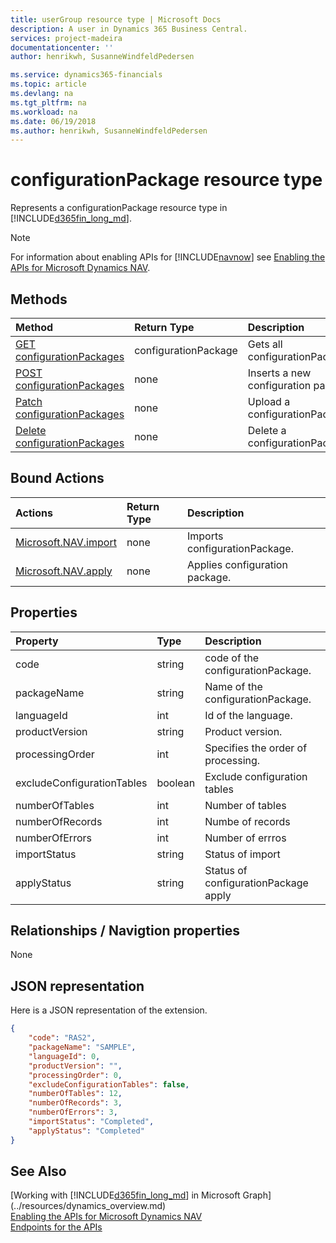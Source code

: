 ```yaml
---
title: userGroup resource type | Microsoft Docs
description: A user in Dynamics 365 Business Central.
services: project-madeira
documentationcenter: ''
author: henrikwh, SusanneWindfeldPedersen

ms.service: dynamics365-financials
ms.topic: article
ms.devlang: na
ms.tgt_pltfrm: na
ms.workload: na
ms.date: 06/19/2018
ms.author: henrikwh, SusanneWindfeldPedersen
---
```


# configurationPackage resource type

Represents a configurationPackage resource type in [!INCLUDE[d365fin_long_md](../../includes/d365fin_long_md.md)].

> [!NOTE]  
> For information about enabling APIs for [!INCLUDE[navnow](../../includes/navnow_md.md)] see [Enabling the APIs for Microsoft Dynamics NAV](../../enabling-apis-for-dynamics-nav.md).

## Methods

| Method         | Return Type  |Description|
|:---------------|:-------------|:----------|
|[GET configurationPackages](../api/microsoft/automation/dynamics_configurationPackages_get.md)|configurationPackage|Gets all configurationPackages|
|[POST configurationPackages](../api/microsoft/automation/dynamics_configurationPackages_post.md)|none|Inserts a new configuration package
|[Patch configurationPackages](../api/microsoft/automation/dynamics_configurationPackages_patch.md)|none|Upload a configurationPackage
|[Delete configurationPackages](../api/microsoft/automation/dynamics_configurationPackages_delete.md)|none|Delete a configurationPackage



## Bound Actions

| Actions         | Return Type  |Description|
|:---------------|:-------------|:----------|
|[Microsoft.NAV.import](../api/microsoft/automation/dynamics_configurationPackages_post.md)|none|Imports configurationPackage.|
|[Microsoft.NAV.apply](../api/microsoft/automation/dynamics_configurationPackages_post.md)|none|Applies configuration package.|

## Properties

| Property | Type |Description                             |
|:----------------|:-----|:---------------------------------------|
|code               |string  |code of the configurationPackage.|
|packageName      |string|Name of the configurationPackage.     |
|languageId|int|Id of the language.|
|productVersion|string|Product version.|
|processingOrder|int|Specifies the order of processing.|
|excludeConfigurationTables|boolean|Exclude configuration tables|
|numberOfTables|int|Number of tables|
|numberOfRecords|int|Numbe of records|
|numberOfErrors|int|Number of errros|
|importStatus|string|Status of import|
|applyStatus|string|Status of configurationPackage apply|


## Relationships / Navigtion properties

None

## JSON representation

Here is a JSON representation of the extension.

```json
{
    "code": "RAS2",
    "packageName": "SAMPLE",
    "languageId": 0,
    "productVersion": "",
    "processingOrder": 0,
    "excludeConfigurationTables": false,
    "numberOfTables": 12,
    "numberOfRecords": 3,
    "numberOfErrors": 3,
    "importStatus": "Completed",
    "applyStatus": "Completed"
}
```
<!-- 
## EDM metadata

```xml
  <EntityType Name="configurationPackage">
                <Key>
                    <PropertyRef Name="code" />
                </Key>
                <Property Name="code" Type="Edm.String" Nullable="false" MaxLength="20" />
                <Property Name="packageName" Type="Edm.String" MaxLength="50" />
                <Property Name="languageId" Type="Edm.Int32" />
                <Property Name="productVersion" Type="Edm.String" MaxLength="248" />
                <Property Name="processingOrder" Type="Edm.Int32" />
                <Property Name="excludeConfigurationTables" Type="Edm.Boolean" />
                <Property Name="numberOfTables" Type="Edm.Int32" />
                <Property Name="numberOfRecords" Type="Edm.Int32" />
                <Property Name="numberOfErrors" Type="Edm.Int32" />
                <Property Name="importStatus" Type="Edm.String" />
                <Property Name="applyStatus" Type="Edm.String" />
                <NavigationProperty Name="file" Type="Collection(Microsoft.NAV.file)" ContainsTarget="true" />
            </EntityType>
            <Action Name="import" IsBound="true">
                <Parameter Name="bindingParameter" Type="Microsoft.NAV.configurationPackage" />
            </Action>
            <Action Name="apply" IsBound="true">
                <Parameter Name="bindingParameter" Type="Microsoft.NAV.configurationPackage" />
            </Action>

```
 -->
## See Also

[Working with [!INCLUDE[d365fin_long_md](../../includes/d365fin_long_md.md)] in Microsoft Graph](../resources/dynamics_overview.md)  
[Enabling the APIs for Microsoft Dynamics NAV](../../enabling-apis-for-dynamics-nav.md)  
[Endpoints for the APIs](../../endpoints-apis-for-dynamics.md)  
